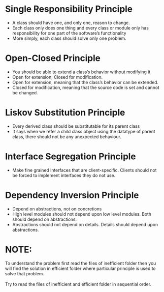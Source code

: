 # Single Responsibility Principle
* A class should have one, and only one, reason to change.
* Each class only does one thing and every class or module only has responsibility for one part of the software’s functionality
* More simply, each class should solve only one problem.
# Open-Closed Principle
* You should be able to extend a class’s behavior without modifying it
* Open for extension, Closed for modification.
* Open for extension, meaning that the class’s behavior can be extended.
* Closed for modification, meaning that the source code is set and cannot be changed.
# Liskov Substitution Principle
* Every derived class should be substitutable for its parent class
* It says when we refer a child class object using the datatype of parent class, there should not be any unexpected behaviour.
# Interface Segregation Principle
* Make fine grained interfaces that are client-specific. Clients should not be forced to implement interfaces they do not use.
# Dependency Inversion Principle
* Depend on abstractions, not on concretions
* High level modules should not depend upon low level modules. Both should depend on abstractions.
* Abstractions should not depend on details. Details should depend upon abstractions.

# NOTE:

To understand the problem first read the files of inefficient folder then you will find the solution in efficient folder where particular principle is used to solve that problem.
<br><br>Try to read the files of inefficient and efficient folder in sequential order.  </font>
